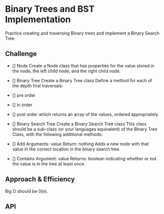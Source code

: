 # Binary Trees and BST Implementation
<!-- Short summary or background information -->
Practice creating and traversing Binary trees and implement a Binary Search Tree.

## Challenge
<!-- Description of the challenge -->

- [] Node
Create a Node class that has properties for the value stored in the node, the left child node, and the right child node.
- [] Binary Tree
Create a Binary Tree class
Define a method for each of the depth first traversals:
- [] pre order
- [] in order
- [] post order
which returns an array of the values, ordered appropriately.

- [] Binary Search Tree
Create a Binary Search Tree class
This class should be a sub-class (or your languages equivalent) of the Binary Tree Class, with the following additional methods:

- [] Add
Arguments: value
Return: nothing
Adds a new node with that value in the correct location in the binary search tree.

- [] Contains
Argument: value
Returns: boolean indicating whether or not the value is in the tree at least once.

## Approach & Efficiency
<!-- What approach did you take? Why? What is the Big O space/time for this approach? -->

Big O should be 0(n).

## API
<!-- Description of each method publicly available to your Linked List -->
